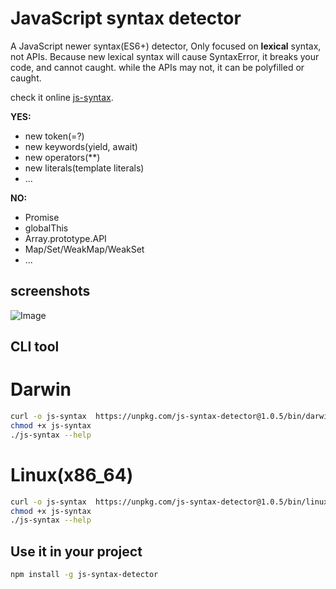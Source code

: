 # JavaScript syntax detector

A JavaScript newer syntax(ES6+) detector, 
Only focused on **lexical** syntax, not APIs. 
Because new lexical syntax will cause SyntaxError, 
it breaks your code, and cannot caught.
while the APIs may not, it can be polyfilled or caught. 

check it online [js-syntax](https://js-syntax.com).

**YES:**

* new token(=?)
* new keywords(yield, await)
* new operators(**)
* new literals(template literals)
* ...

**NO:**

* Promise
* globalThis
* Array.prototype.API
* Map/Set/WeakMap/WeakSet
* ...

## screenshots

![Image](https://github.com/user-attachments/assets/3c2f4e9d-bbb3-4275-a4a6-f39581600c3e)

## CLI tool

# Darwin

```bash
curl -o js-syntax  https://unpkg.com/js-syntax-detector@1.0.5/bin/darwin/js-syntax
chmod +x js-syntax
./js-syntax --help
```

# Linux(x86_64)

```bash
curl -o js-syntax  https://unpkg.com/js-syntax-detector@1.0.5/bin/linux/js-syntax
chmod +x js-syntax
./js-syntax --help
```

## Use it in your project

```bash
npm install -g js-syntax-detector
```